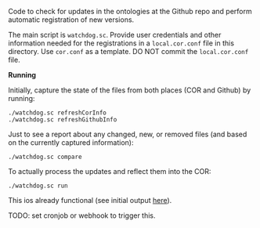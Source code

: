 Code to check for updates in the ontologies at the Github repo
and perform automatic registration of new versions.

The main script is `watchdog.sc`. 
Provide user credentials and other information needed for the
registrations in a `local.cor.conf` file in this directory. 
Use `cor.conf` as a template. 
DO NOT commit the `local.cor.conf` file.

**Running**

Initially, capture the state of the files from both places
(COR and Github) by running:

    ./watchdog.sc refreshCorInfo
    ./watchdog.sc refreshGithubInfo

Just to see a report about any changed, new, or removed files
(and based on the currently captured information):
   
    ./watchdog.sc compare

To actually process the updates and reflect them into the COR:

    ./watchdog.sc run

This ios already functional (see initial output 
[here](https://gist.github.com/carueda/a2b781d653651c4ddec4b83c73e5cdb4)).

TODO: set cronjob or webhook to trigger this.
